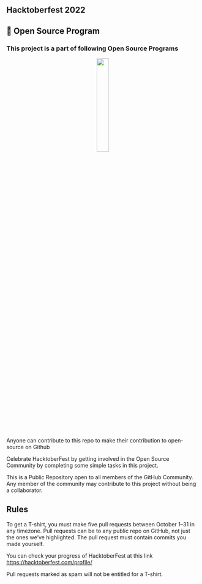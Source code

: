 




## Hacktoberfest 2022
 
 ## 📌 Open Source Program

 ### This project is a part of following Open Source Programs

<div align="center">
  <img src="hacktoberfest.ico" width="25%">
</div>

Anyone can contribute to this repo to make their contribution to open-source on Github

Celebrate HacktoberFest by getting involved in the Open Source Community by completing some simple tasks in this project.

This is a Public Repository open to all members of the GitHub Community. Any member of the community may contribute to this project without being a collaborator.

## Rules
To get a T-shirt, you must make five pull requests between October 1–31 in any timezone. Pull requests can be to any public repo on GitHub, not just the ones we’ve highlighted. The pull request must contain commits you made yourself.

You can check your progress of HacktoberFest at this link
https://hacktoberfest.com/profile/

Pull requests marked as spam will not be entitled for a T-shirt.



